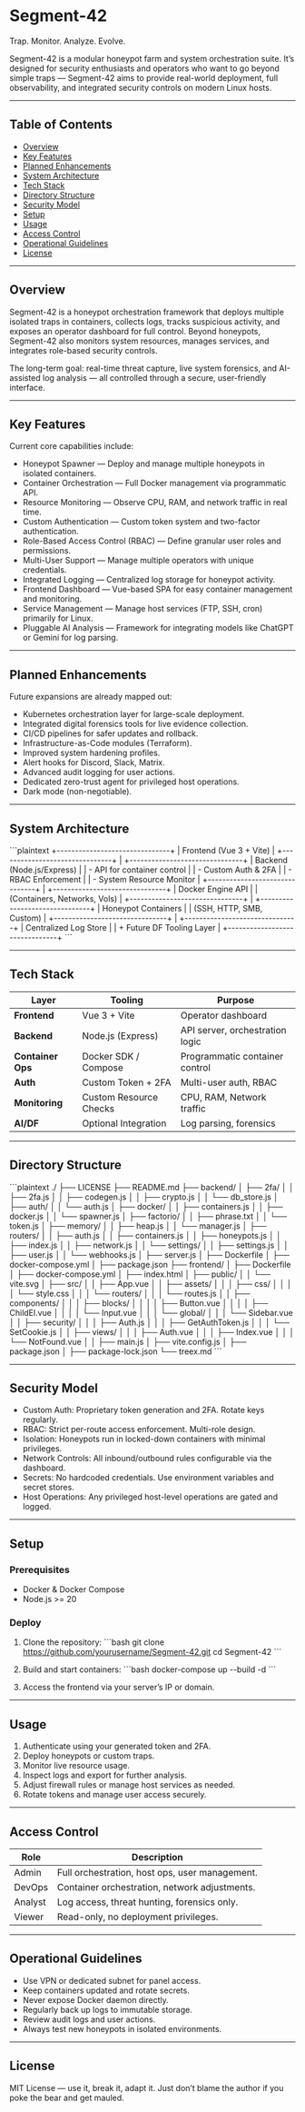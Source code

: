 # Segment-42

Trap. Monitor. Analyze. Evolve.

Segment-42 is a modular honeypot farm and system orchestration suite. It’s designed for security enthusiasts and operators who want to go beyond simple traps — Segment-42 aims to provide real-world deployment, full observability, and integrated security controls on modern Linux hosts.

---

## Table of Contents

- [Overview](#overview)
- [Key Features](#key-features)
- [Planned Enhancements](#planned-enhancements)
- [System Architecture](#system-architecture)
- [Tech Stack](#tech-stack)
- [Directory Structure](#directory-structure)
- [Security Model](#security-model)
- [Setup](#setup)
- [Usage](#usage)
- [Access Control](#access-control)
- [Operational Guidelines](#operational-guidelines)
- [License](#license)

---

## Overview

Segment-42 is a honeypot orchestration framework that deploys multiple isolated traps in containers, collects logs, tracks suspicious activity, and exposes an operator dashboard for full control. Beyond honeypots, Segment-42 also monitors system resources, manages services, and integrates role-based security controls.

The long-term goal: real-time threat capture, live system forensics, and AI-assisted log analysis — all controlled through a secure, user-friendly interface.

---

## Key Features

Current core capabilities include:

- Honeypot Spawner — Deploy and manage multiple honeypots in isolated containers.
- Container Orchestration — Full Docker management via programmatic API.
- Resource Monitoring — Observe CPU, RAM, and network traffic in real time.
- Custom Authentication — Custom token system and two-factor authentication.
- Role-Based Access Control (RBAC) — Define granular user roles and permissions.
- Multi-User Support — Manage multiple operators with unique credentials.
- Integrated Logging — Centralized log storage for honeypot activity.
- Frontend Dashboard — Vue-based SPA for easy container management and monitoring.
- Service Management — Manage host services (FTP, SSH, cron) primarily for Linux.
- Pluggable AI Analysis — Framework for integrating models like ChatGPT or Gemini for log parsing.

---

## Planned Enhancements

Future expansions are already mapped out:

- Kubernetes orchestration layer for large-scale deployment.
- Integrated digital forensics tools for live evidence collection.
- CI/CD pipelines for safer updates and rollback.
- Infrastructure-as-Code modules (Terraform).
- Improved system hardening profiles.
- Alert hooks for Discord, Slack, Matrix.
- Advanced audit logging for user actions.
- Dedicated zero-trust agent for privileged host operations.
- Dark mode (non-negotiable).

---

## System Architecture

\`\`\`plaintext
+-------------------------------+
|   Frontend (Vue 3 + Vite)     |
+-------------------------------+
              |
+-------------------------------+
|   Backend (Node.js/Express)   |
| - API for container control   |
| - Custom Auth & 2FA           |
| - RBAC Enforcement            |
| - System Resource Monitor     |
+-------------------------------+
              |
+-------------------------------+
|       Docker Engine API       |
|  (Containers, Networks, Vols) |
+-------------------------------+
              |
+-------------------------------+
|     Honeypot Containers       |
|  (SSH, HTTP, SMB, Custom)     |
+-------------------------------+
              |
+-------------------------------+
|      Centralized Log Store    |
|   + Future DF Tooling Layer   |
+-------------------------------+
\`\`\`

---

## Tech Stack

| Layer             | Tooling                | Purpose                          |
| ----------------- | ---------------------- | -------------------------------- |
| **Frontend**      | Vue 3 + Vite           | Operator dashboard               |
| **Backend**       | Node.js (Express)      | API server, orchestration logic  |
| **Container Ops** | Docker SDK / Compose   | Programmatic container control   |
| **Auth**          | Custom Token + 2FA     | Multi-user auth, RBAC            |
| **Monitoring**    | Custom Resource Checks | CPU, RAM, Network traffic        |
| **AI/DF**         | Optional Integration   | Log parsing, forensics           |

---

## Directory Structure

\`\`\`plaintext
./
├── LICENSE
├── README.md
├── backend/
│   ├── 2fa/
│   │   ├── 2fa.js
│   │   ├── codegen.js
│   │   ├── crypto.js
│   │   └── db_store.js
│   ├── auth/
│   │   └── auth.js
│   ├── docker/
│   │   ├── containers.js
│   │   ├── docker.js
│   │   └── spawner.js
│   ├── factorio/
│   │   ├── phrase.txt
│   │   └── token.js
│   ├── memory/
│   │   ├── heap.js
│   │   └── manager.js
│   ├── routers/
│   │   ├── auth.js
│   │   ├── containers.js
│   │   ├── honeypots.js
│   │   ├── index.js
│   │   ├── network.js
│   │   └── settings/
│   │       ├── settings.js
│   │       ├── user.js
│   │       └── webhooks.js
│   ├── server.js
│   ├── Dockerfile
│   ├── docker-compose.yml
│   ├── package.json
├── frontend/
│   ├── Dockerfile
│   ├── docker-compose.yml
│   ├── index.html
│   ├── public/
│   │   └── vite.svg
│   ├── src/
│   │   ├── App.vue
│   │   ├── assets/
│   │   │   ├── css/
│   │   │   │   └── style.css
│   │   │   └── routers/
│   │   │       └── routes.js
│   │   ├── components/
│   │   │   ├── blocks/
│   │   │   │   ├── Button.vue
│   │   │   │   ├── ChildEl.vue
│   │   │   │   └── Input.vue
│   │   │   └── global/
│   │   │       └── Sidebar.vue
│   │   ├── security/
│   │   │   ├── Auth.js
│   │   │   ├── GetAuthToken.js
│   │   │   └── SetCookie.js
│   │   ├── views/
│   │   │   ├── Auth.vue
│   │   │   ├── Index.vue
│   │   │   └── NotFound.vue
│   │   ├── main.js
│   ├── vite.config.js
│   ├── package.json
│   ├── package-lock.json
└── treex.md
\`\`\`

---

## Security Model

- Custom Auth: Proprietary token generation and 2FA. Rotate keys regularly.
- RBAC: Strict per-route access enforcement. Multi-role design.
- Isolation: Honeypots run in locked-down containers with minimal privileges.
- Network Controls: All inbound/outbound rules configurable via the dashboard.
- Secrets: No hardcoded credentials. Use environment variables and secret stores.
- Host Operations: Any privileged host-level operations are gated and logged.

---

## Setup

### Prerequisites

- Docker & Docker Compose
- Node.js >= 20

### Deploy

1. Clone the repository:
   \`\`\`bash
   git clone https://github.com/yourusername/Segment-42.git
   cd Segment-42
   \`\`\`

2. Build and start containers:
   \`\`\`bash
   docker-compose up --build -d
   \`\`\`

3. Access the frontend via your server’s IP or domain.

---

## Usage

1. Authenticate using your generated token and 2FA.
2. Deploy honeypots or custom traps.
3. Monitor live resource usage.
4. Inspect logs and export for further analysis.
5. Adjust firewall rules or manage host services as needed.
6. Rotate tokens and manage user access securely.

---

## Access Control

| Role   | Description                                      |
|--------|--------------------------------------------------|
| Admin  | Full orchestration, host ops, user management.   |
| DevOps | Container orchestration, network adjustments.    |
| Analyst| Log access, threat hunting, forensics only.      |
| Viewer | Read-only, no deployment privileges.             |

---

## Operational Guidelines

- Use VPN or dedicated subnet for panel access.
- Keep containers updated and rotate secrets.
- Never expose Docker daemon directly.
- Regularly back up logs to immutable storage.
- Review audit logs and user actions.
- Always test new honeypots in isolated environments.

---

## License

MIT License — use it, break it, adapt it. Just don’t blame the author if you poke the bear and get mauled.

